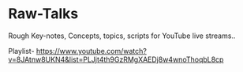 # Raw-Talks
Rough Key-notes, Concepts, topics, scripts for YouTube live streams..

Playlist- https://www.youtube.com/watch?v=8JAtnw8UKN4&list=PLJjt4th9GzRMgXAEDj8w4wnoThoqbL8cp


